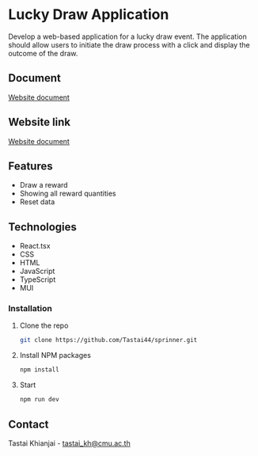 # Lucky Draw Application

Develop a web-based application for a lucky draw event. The application should allow users to initiate the draw process with a click and display the outcome of the draw.

## Document
<a href="https://o365cmu-my.sharepoint.com/:w:/g/personal/tastai_kh_cmu_ac_th/ERYvFeGGMfVMiv332jFSN7oBUaLhcpGWB1Kp9AzM-9N0uQ?e=sJ0fWy" target="_blank">Website document</a>

## Website link
<a href="https://sprinner.vercel.app/" target="_blank">Website document</a>

## Features

- Draw a reward
- Showing all reward quantities
- Reset data

## Technologies
* React.tsx
* CSS
* HTML
* JavaScript
* TypeScript
* MUI

### Installation

1. Clone the repo
   ```sh
   git clone https://github.com/Tastai44/sprinner.git
   ```
2. Install NPM packages
   ```sh
   npm install
   ```
2. Start
   ```sh
   npm run dev
   ``` 

## Contact

Tastai Khianjai - tastai_kh@cmu.ac.th
